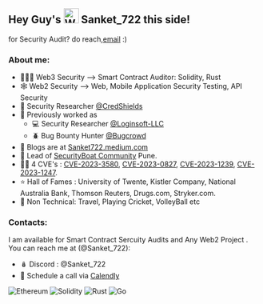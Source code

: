 
## Hey Guy's <img src="https://github.com/user-attachments/assets/95f1841f-78bd-4b6c-a75f-0639547d9e25" alt="Wave_Hand" width="30"/> Sanket_722 this side!

for Security Audit? do reach,[email](Mailto:Work.sanket.722@gmail.com) :)
<!--
**Sanket-722/Sanket-722** is a ✨ _special_ ✨ repository because its `README.md` (this file) appears on your GitHub profile.

Here are some ideas to get you started:

- 🔭 I’m currently working on ...
- 🌱 I’m currently learning ...
- 👯 I’m looking to collaborate on ...
- 🤔 I’m looking for help with ...
- 💬 Ask me about ...
- 📫 How to reach me: ...
- 😄 Pronouns: ...
- ⚡ Fun fact: ...

 [![Sanket’s github stats](https://github-readme-stats.vercel.app/api?username=Sanket-722)](https://github.com/yushi1007)
-->
### About me:
* 🧑🏻‍💻 Web3 Security --> Smart Contract Auditor: Solidity, Rust
* 🕸️ Web2 Security --> Web, Mobile Application Security Testing, API Security
* 🏢 Security Researcher [@CredShields](https://credshields.com/)
* 🐧 Previously worked as
    * 💻 Security Researcher [@Loginsoft-LLC](https://www.loginsoft.com/)
    * 🪲 Bug Bounty Hunter [@Bugcrowd](https://www.bugcrowd.com/)
* 📰 Blogs are at [Sanket722.medium.com](https://sanket722.medium.com/)
* 💎 Lead of [SecurityBoat Community](https://securityboat.net/sbmeetup/) Pune.
* 🐦‍🔥 4 CVE's : [CVE-2023-3580](https://nvd.nist.gov/vuln/detail/CVE-2023-3580), [CVE-2023-0827](https://nvd.nist.gov/vuln/detail/CVE-2023-0827), [CVE-2023-1239](https://nvd.nist.gov/vuln/detail/CVE-2023-1239), [CVE-2023-1247](https://nvd.nist.gov/vuln/detail/CVE-2023-1247).
* ⭐ Hall of Fames : University of Twente, Kistler Company, National Australia Bank, Thomson Reuters, Drugs.com, Stryker.com.
* 🌉 Non Technical: Travel, Playing Cricket, VolleyBall etc

### Contacts:
I am available for Smart Contract Sercuity Audits and Any Web2 Project . You can reach me at (@Sanket_722):
* 🪆 Discord : @Sanket_722
* 📅 Schedule a call via [Calendly](https://calendly.com/sanket_722/30min)


![Ethereum](https://img.shields.io/badge/Ethereum-3C3C3D?style=for-the-badge&logo=Ethereum&logoColor=white) ![Solidity](https://img.shields.io/badge/Solidity-%23363636.svg?style=for-the-badge&logo=solidity&logoColor=white) ![Rust](https://img.shields.io/badge/rust-%23000000.svg?style=for-the-badge&logo=rust&logoColor=white) ![Go](https://img.shields.io/badge/go-%2300ADD8.svg?style=for-the-badge&logo=go&logoColor=white)
  


